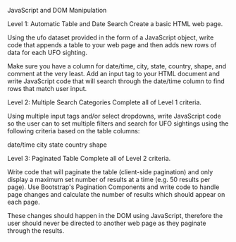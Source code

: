 JavaScript and DOM Manipulation

Level 1: Automatic Table and Date Search
Create a basic HTML web page.

Using the ufo dataset provided in the form of a JavaScript object, write code that appends a table to your web page and then adds new rows of data for each UFO sighting.

Make sure you have a column for date/time, city, state, country, shape, and comment at the very least.
Add an input tag to your HTML document and write JavaScript code that will search through the date/time column to find rows that match user input.

Level 2: Multiple Search Categories
Complete all of Level 1 criteria.

Using multiple input tags and/or select dropdowns, write JavaScript code so the user can to set multiple filters and search for UFO sightings using the following criteria based on the table columns:

date/time
city
state
country
shape

Level 3: Paginated Table
Complete all of Level 2 criteria.

Write code that will paginate the table (client-side pagination) and only display a maximum set number of results at a time (e.g. 50 results per page). Use Bootstrap's Pagination Components and write code to handle page changes and calculate the number of results which should appear on each page.

These changes should happen in the DOM using JavaScript, therefore the user should never be directed to another web page as they paginate through the results.

